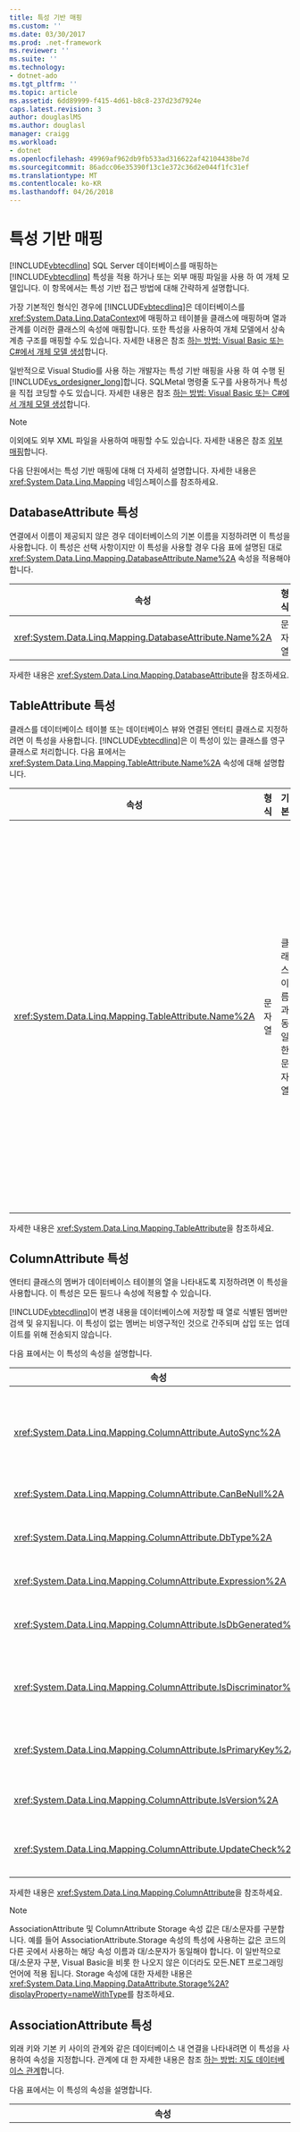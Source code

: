 ```yaml
---
title: 특성 기반 매핑
ms.custom: ''
ms.date: 03/30/2017
ms.prod: .net-framework
ms.reviewer: ''
ms.suite: ''
ms.technology:
- dotnet-ado
ms.tgt_pltfrm: ''
ms.topic: article
ms.assetid: 6dd89999-f415-4d61-b8c8-237d23d7924e
caps.latest.revision: 3
author: douglaslMS
ms.author: douglasl
manager: craigg
ms.workload:
- dotnet
ms.openlocfilehash: 49969af962db9fb533ad316622af42104438be7d
ms.sourcegitcommit: 86adcc06e35390f13c1e372c36d2e044f1fc31ef
ms.translationtype: MT
ms.contentlocale: ko-KR
ms.lasthandoff: 04/26/2018
---
```

# <a name="attribute-based-mapping"></a>특성 기반 매핑
[!INCLUDE[vbtecdlinq](../../../../../../includes/vbtecdlinq-md.md)] SQL Server 데이터베이스를 매핑하는 [!INCLUDE[vbtecdlinq](../../../../../../includes/vbtecdlinq-md.md)] 특성을 적용 하거나 또는 외부 매핑 파일을 사용 하 여 개체 모델입니다. 이 항목에서는 특성 기반 접근 방법에 대해 간략하게 설명합니다.  
  
 가장 기본적인 형식인 경우에 [!INCLUDE[vbtecdlinq](../../../../../../includes/vbtecdlinq-md.md)]은 데이터베이스를 <xref:System.Data.Linq.DataContext>에 매핑하고 테이블을 클래스에 매핑하며 열과 관계를 이러한 클래스의 속성에 매핑합니다. 또한 특성을 사용하여 개체 모델에서 상속 계층 구조를 매핑할 수도 있습니다. 자세한 내용은 참조 [하는 방법: Visual Basic 또는 C#에서 개체 모델 생성](../../../../../../docs/framework/data/adonet/sql/linq/how-to-generate-the-object-model-in-visual-basic-or-csharp.md)합니다.  
  
 일반적으로 Visual Studio를 사용 하는 개발자는 특성 기반 매핑을 사용 하 여 수행 된 [!INCLUDE[vs_ordesigner_long](../../../../../../includes/vs-ordesigner-long-md.md)]합니다. SQLMetal 명령줄 도구를 사용하거나 특성을 직접 코딩할 수도 있습니다. 자세한 내용은 참조 [하는 방법: Visual Basic 또는 C#에서 개체 모델 생성](../../../../../../docs/framework/data/adonet/sql/linq/how-to-generate-the-object-model-in-visual-basic-or-csharp.md)합니다.  
  
> [!NOTE]
>  이외에도 외부 XML 파일을 사용하여 매핑할 수도 있습니다. 자세한 내용은 참조 [외부 매핑](../../../../../../docs/framework/data/adonet/sql/linq/external-mapping.md)합니다.  
  
 다음 단원에서는 특성 기반 매핑에 대해 더 자세히 설명합니다. 자세한 내용은 <xref:System.Data.Linq.Mapping> 네임스페이스를 참조하세요.  
  
## <a name="databaseattribute-attribute"></a>DatabaseAttribute 특성  
 연결에서 이름이 제공되지 않은 경우 데이터베이스의 기본 이름을 지정하려면 이 특성을 사용합니다. 이 특성은 선택 사항이지만 이 특성을 사용할 경우 다음 표에 설명된 대로 <xref:System.Data.Linq.Mapping.DatabaseAttribute.Name%2A> 속성을 적용해야 합니다.  
  
|속성|형식|기본|설명|  
|--------------|----------|-------------|-----------------|  
|<xref:System.Data.Linq.Mapping.DatabaseAttribute.Name%2A>|문자열|<xref:System.Data.Linq.Mapping.DatabaseAttribute.Name%2A>을 참조하세요.|해당 <xref:System.Data.Linq.Mapping.DatabaseAttribute.Name%2A> 속성과 함께 사용되어 데이터베이스의 이름을 지정합니다.|  
  
 자세한 내용은 <xref:System.Data.Linq.Mapping.DatabaseAttribute>을 참조하세요.  
  
## <a name="tableattribute-attribute"></a>TableAttribute 특성  
 클래스를 데이터베이스 테이블 또는 데이터베이스 뷰와 연결된 엔터티 클래스로 지정하려면 이 특성을 사용합니다. [!INCLUDE[vbtecdlinq](../../../../../../includes/vbtecdlinq-md.md)]은 이 특성이 있는 클래스를 영구 클래스로 처리합니다. 다음 표에서는 <xref:System.Data.Linq.Mapping.TableAttribute.Name%2A> 속성에 대해 설명합니다.  
  
|속성|형식|기본|설명|  
|--------------|----------|-------------|-----------------|  
|<xref:System.Data.Linq.Mapping.TableAttribute.Name%2A>|문자열|클래스 이름과 동일한 문자열|클래스를 데이터베이스 테이블과 연결된 엔터티 클래스로 지정합니다.|  
  
 자세한 내용은 <xref:System.Data.Linq.Mapping.TableAttribute>을 참조하세요.  
  
## <a name="columnattribute-attribute"></a>ColumnAttribute 특성  
 엔터티 클래스의 멤버가 데이터베이스 테이블의 열을 나타내도록 지정하려면 이 특성을 사용합니다. 이 특성은 모든 필드나 속성에 적용할 수 있습니다.  
  
 [!INCLUDE[vbtecdlinq](../../../../../../includes/vbtecdlinq-md.md)]이 변경 내용을 데이터베이스에 저장할 때 열로 식별된 멤버만 검색 및 유지됩니다. 이 특성이 없는 멤버는 비영구적인 것으로 간주되며 삽입 또는 업데이트를 위해 전송되지 않습니다.  
  
 다음 표에서는 이 특성의 속성을 설명합니다.  
  
|속성|형식|기본|설명|  
|--------------|----------|-------------|-----------------|  
|<xref:System.Data.Linq.Mapping.ColumnAttribute.AutoSync%2A>|AutoSync|Never|삽입 또는 업데이트 작업 후에 값을 검색하도록 CLR(공용 언어 런타임)에 지시합니다.<br /><br /> 옵션: Always, Never, OnUpdate, OnInsert|  
|<xref:System.Data.Linq.Mapping.ColumnAttribute.CanBeNull%2A>|Boolean|`true`|열이 null 값을 포함할 수 있다는 것을 나타냅니다.|  
|<xref:System.Data.Linq.Mapping.ColumnAttribute.DbType%2A>|문자열|유추된 데이터베이스 열 형식|데이터베이스 형식과 한정자를 사용하여 데이터베이스 열의 형식을 지정합니다.|  
|<xref:System.Data.Linq.Mapping.ColumnAttribute.Expression%2A>|문자열|Empty|데이터베이스에서 계산 열을 정의합니다.|  
|<xref:System.Data.Linq.Mapping.ColumnAttribute.IsDbGenerated%2A>|Boolean|`false`|열이 데이터베이스가 자동으로 생성하는 값을 포함한다는 것을 나타냅니다.|  
|<xref:System.Data.Linq.Mapping.ColumnAttribute.IsDiscriminator%2A>|Boolean|`false`|열이 [!INCLUDE[vbtecdlinq](../../../../../../includes/vbtecdlinq-md.md)] 상속 계층 구조에 대한 판별자 값을 포함한다는 것을 나타냅니다.|  
|<xref:System.Data.Linq.Mapping.ColumnAttribute.IsPrimaryKey%2A>|Boolean|`false`|이 클래스 멤버가 테이블의 기본 키이거나 기본 키의 일부인 열을 나타낸다는 것을 지정합니다.|  
|<xref:System.Data.Linq.Mapping.ColumnAttribute.IsVersion%2A>|Boolean|`false`|멤버의 열 형식을 데이터베이스 타임스탬프 또는 버전 번호로 식별합니다.|  
|<xref:System.Data.Linq.Mapping.ColumnAttribute.UpdateCheck%2A>|UpdateCheck|멤버에 대한 `Always`이 <xref:System.Data.Linq.Mapping.ColumnAttribute.IsVersion%2A>가 아니면 `true`|[!INCLUDE[vbtecdlinq](../../../../../../includes/vbtecdlinq-md.md)]이 낙관적 동시성 충돌 감지에 접근하는 방법을 지정합니다.|  
  
 자세한 내용은 <xref:System.Data.Linq.Mapping.ColumnAttribute>을 참조하세요.  
  
> [!NOTE]
>  AssociationAttribute 및 ColumnAttribute Storage 속성 값은 대/소문자를 구분합니다. 예를 들어 AssociationAttribute.Storage 속성의 특성에 사용하는 값은 코드의 다른 곳에서 사용하는 해당 속성 이름과 대/소문자가 동일해야 합니다. 이 일반적으로 대/소문자 구분, Visual Basic을 비롯 한 나오지 않은 이더라도 모든.NET 프로그래밍 언어에 적용 됩니다. Storage 속성에 대한 자세한 내용은 <xref:System.Data.Linq.Mapping.DataAttribute.Storage%2A?displayProperty=nameWithType>를 참조하세요.  
  
## <a name="associationattribute-attribute"></a>AssociationAttribute 특성  
 외래 키와 기본 키 사이의 관계와 같은 데이터베이스 내 연결을 나타내려면 이 특성을 사용하여 속성을 지정합니다. 관계에 대 한 자세한 내용은 참조 [하는 방법: 지도 데이터베이스 관계](../../../../../../docs/framework/data/adonet/sql/linq/how-to-map-database-relationships.md)합니다.  
  
 다음 표에서는 이 특성의 속성을 설명합니다.  
  
|속성|형식|기본|설명|  
|--------------|----------|-------------|-----------------|  
|<xref:System.Data.Linq.Mapping.AssociationAttribute.DeleteOnNull%2A>|Boolean|`false`|외래 키 멤버가 모두 null을 허용하지 않는 연결에 배치되는 경우 연결이 null로 설정되면 개체를 삭제합니다.|  
|<xref:System.Data.Linq.Mapping.AssociationAttribute.DeleteRule%2A>|문자열|없음|삭제 동작을 연결에 추가합니다.|  
|<xref:System.Data.Linq.Mapping.AssociationAttribute.IsForeignKey%2A>|Boolean|`false`|true이면 데이터베이스 관계를 나타내는 연결의 외래 키로 멤버를 지정합니다.|  
|<xref:System.Data.Linq.Mapping.AssociationAttribute.IsUnique%2A>|Boolean|`false`|true이면 외래 키에 대한 고유성 제약 조건을 나타냅니다.|  
|<xref:System.Data.Linq.Mapping.AssociationAttribute.OtherKey%2A>|문자열|관련 클래스의 ID|대상 엔터티 클래스의 하나 이상의 멤버를 연결 반대쪽의 키 값으로 지정합니다.|  
|<xref:System.Data.Linq.Mapping.AssociationAttribute.ThisKey%2A>|문자열|포함하는 클래스의 ID|연결 이쪽의 키 값을 나타낼 이 엔터티 클래스의 멤버를 지정합니다.|  
  
 자세한 내용은 <xref:System.Data.Linq.Mapping.AssociationAttribute>을 참조하세요.  
  
> [!NOTE]
>  AssociationAttribute 및 ColumnAttribute Storage 속성 값은 대/소문자를 구분합니다. 예를 들어 AssociationAttribute.Storage 속성의 특성에 사용하는 값은 코드의 다른 곳에서 사용하는 해당 속성 이름과 대/소문자가 동일해야 합니다. 이 일반적으로 대/소문자 구분, Visual Basic을 비롯 한 나오지 않은 이더라도 모든.NET 프로그래밍 언어에 적용 됩니다. Storage 속성에 대한 자세한 내용은 <xref:System.Data.Linq.Mapping.DataAttribute.Storage%2A?displayProperty=nameWithType>를 참조하세요.  
  
## <a name="inheritancemappingattribute-attribute"></a>InheritanceMappingAttribute 특성  
 상속 계층 구조를 매핑하려면 이 특성을 사용합니다.  
  
 다음 표에서는 이 특성의 속성을 설명합니다.  
  
|속성|형식|기본|설명|  
|--------------|----------|-------------|-----------------|  
|<xref:System.Data.Linq.Mapping.InheritanceMappingAttribute.Code%2A>|문자열|없음 값을 제공해야 함|판별자의 코드 값을 지정합니다.|  
|<xref:System.Data.Linq.Mapping.InheritanceMappingAttribute.IsDefault%2A>|Boolean|`false`|true이면 저장소의 판별자 값이 지정된 값 중 하나와 일치하지 않을 경우 이 형식의 개체를 인스턴스화합니다.|  
|<xref:System.Data.Linq.Mapping.InheritanceMappingAttribute.Type%2A>|형식|없음 값을 제공해야 함|계층 구조에서 클래스의 형식을 지정합니다.|  
  
 자세한 내용은 <xref:System.Data.Linq.Mapping.InheritanceMappingAttribute>을 참조하세요.  
  
## <a name="functionattribute-attribute"></a>FunctionAttribute 특성  
 데이터베이스의 저장 프로시저나 사용자 정의 함수를 나타내는 것으로 메서드를 지정하려면 이 특성을 사용합니다.  
  
 다음 표에서는 이 특성의 속성을 설명합니다.  
  
|속성|형식|기본|설명|  
|--------------|----------|-------------|-----------------|  
|<xref:System.Data.Linq.Mapping.FunctionAttribute.IsComposable%2A>|Boolean|`false`|false이면 저장 프로시저에 대한 매핑을 나타냅니다. true이면 사용자 정의 함수에 대한 매핑을 나타냅니다.|  
|<xref:System.Data.Linq.Mapping.FunctionAttribute.Name%2A>|문자열|데이터베이스에 있는 이름과 동일한 문자열|저장 프로시저 또는 사용자 정의 함수의 이름을 지정합니다.|  
  
 자세한 내용은 <xref:System.Data.Linq.Mapping.FunctionAttribute>을 참조하세요.  
  
## <a name="parameterattribute-attribute"></a>ParameterAttribute 특성  
 저장 프로시저 메서드에서 입력 매개 변수를 매핑하려면 이 특성을 사용합니다.  
  
 다음 표에서는 이 특성의 속성을 설명합니다.  
  
|속성|형식|기본|설명|  
|--------------|----------|-------------|-----------------|  
|<xref:System.Data.Linq.Mapping.ParameterAttribute.DbType%2A>|문자열|없음|데이터베이스 형식을 지정합니다.|  
|<xref:System.Data.Linq.Mapping.ParameterAttribute.Name%2A>|문자열|데이터베이스에 있는 매개 변수 이름과 동일한 문자열|매개 변수의 이름을 지정합니다.|  
  
 자세한 내용은 <xref:System.Data.Linq.Mapping.ParameterAttribute>을 참조하세요.  
  
## <a name="resulttypeattribute-attribute"></a>ResultTypeAttribute 특성  
 결과 형식을 지정하려면 이 특성을 사용합니다.  
  
 다음 표에서는 이 특성의 속성을 설명합니다.  
  
|속성|형식|기본|설명|  
|--------------|----------|-------------|-----------------|  
|<xref:System.Data.Linq.Mapping.ResultTypeAttribute.Type%2A>|형식|(None)|<xref:System.Data.Linq.IMultipleResults>를 반환하는 저장 프로시저에 매핑되는 메서드에 사용됩니다. 저장 프로시저에 대해 유효하거나 필요한 형식 매핑을 선언합니다.|  
  
 자세한 내용은 <xref:System.Data.Linq.Mapping.ResultTypeAttribute>을 참조하세요.  
  
## <a name="dataattribute-attribute"></a>DataAttribute 특성  
 이름 및 전용 저장소 필드를 지정하려면 이 특성을 사용합니다.  
  
 다음 표에서는 이 특성의 속성을 설명합니다.  
  
|속성|형식|기본|설명|  
|--------------|----------|-------------|-----------------|  
|<xref:System.Data.Linq.Mapping.DataAttribute.Name%2A>|문자열|데이터베이스에 있는 이름과 동일|테이블, 열 등의 이름을 지정합니다.|  
|<xref:System.Data.Linq.Mapping.DataAttribute.Storage%2A>|문자열|공용 접근자|기본 저장소 필드의 이름을 지정합니다.|  
  
 자세한 내용은 <xref:System.Data.Linq.Mapping.DataAttribute>을 참조하세요.  
  
## <a name="see-also"></a>참고 항목  
 [참조](../../../../../../docs/framework/data/adonet/sql/linq/reference.md)
